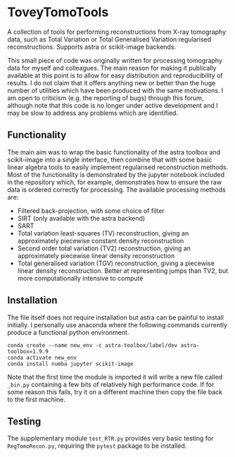 # ToveyTomoTools
A collection of tools for performing reconstructions from X-ray tomography data, such as Total Variation or Total Generalised Variation regularised reconstructions. Supports astra or scikit-image backends.

This small piece of code was originally written for processing tomography data for myself and colleagues. The main reason for making it publically available at this point is to allow for easy distribution and reproducibility of results. I do not claim that it offers anything new or better than the huge number of utilities which have been produced with the same motivations. I am open to criticism (e.g. the reporting of bugs) through this forum, although note that this code is no longer under active development and I may be slow to address any problems which are identified.

## Functionality
The main aim was to wrap the basic functionality of the astra toolbox and scikit-image into a single interface, then combine that with some basic linear algebra tools to easily implement regularised reconstruction methods. Most of the functionality is demonstrated by the jupyter notebook included in the repository which, for example, demonstrates how to ensure the raw data is ordered correctly for processing. The available processing methods are:
- Filtered back-projection, with some choice of filter
- SIRT (only available with the astra backend)
- SART
- Total variation least-squares (TV) reconstruction, giving an approximately piecewise constant density reconstruction
- Second order total variation (TV2) reconstruction, giving an approximately piecewise linear density reconstruction
- Total generalised variation (TGV) reconstruction, giving a piecewise linear density reconstruction. Better at representing jumps than TV2, but more computationally intensive to compute

## Installation
The file itself does not require installation but astra can be painful to install initially. I personally use anaconda where the following commands currently produce a functional python environment.
```
conda create --name new_env -c astra-toolbox/label/dev astra-toolbox=1.9.9
conda activate new_env
conda install numba jupyter scikit-image
```
Note that the first time the module is imported it will write a new file called `_bin.py` containing a few bits of relatively high performance code. If for some reason this fails, try it on a different machine then copy the file back to the first machine.

## Testing
The supplementary module `test_RTR.py` provides very basic testing for `RegTomoRecon.py`, requiring the `pytest` package to be installed.